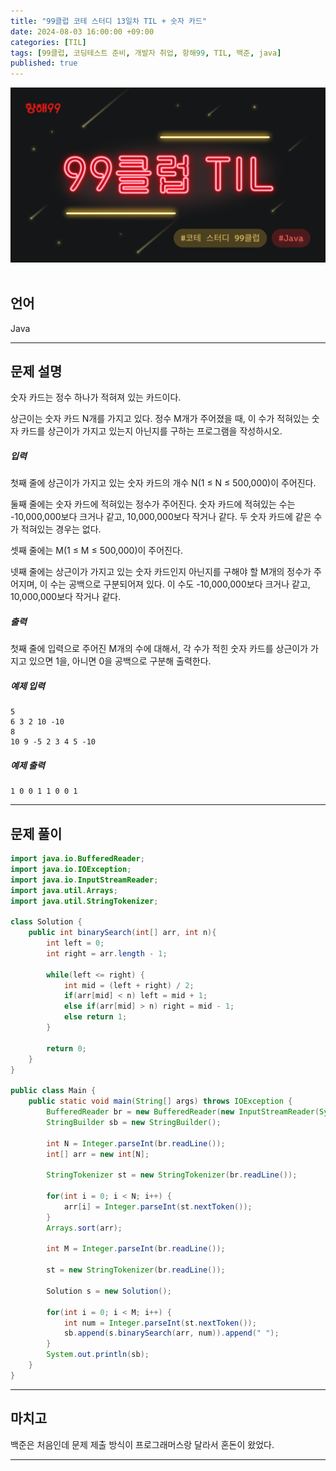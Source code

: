 ```yaml
---
title: "99클럽 코테 스터디 13일차 TIL + 숫자 카드"
date: 2024-08-03 16:00:00 +09:00
categories: [TIL]
tags: [99클럽, 코딩테스트 준비, 개발자 취업, 항해99, TIL, 백준, java]
published: true
---
```


![99club](/assets/img/java/til/99club_1.png)<br/><br/>

## **언어** ##

Java

------

## **문제 설명** ##

숫자 카드는 정수 하나가 적혀져 있는 카드이다.

상근이는 숫자 카드 N개를 가지고 있다. 정수 M개가 주어졌을 때, 이 수가 적혀있는 숫자 카드를 상근이가 가지고 있는지 아닌지를 구하는 프로그램을 작성하시오.

##### **입력**

첫째 줄에 상근이가 가지고 있는 숫자 카드의 개수 N(1 ≤ N ≤ 500,000)이 주어진다.

둘째 줄에는 숫자 카드에 적혀있는 정수가 주어진다. 숫자 카드에 적혀있는 수는 -10,000,000보다 크거나 같고, 10,000,000보다 작거나 같다. 두 숫자 카드에 같은 수가 적혀있는 경우는 없다.

셋째 줄에는 M(1 ≤ M ≤ 500,000)이 주어진다.

넷째 줄에는 상근이가 가지고 있는 숫자 카드인지 아닌지를 구해야 할 M개의 정수가 주어지며, 이 수는 공백으로 구분되어져 있다. 이 수도 -10,000,000보다 크거나 같고, 10,000,000보다 작거나 같다.

##### **출력**

첫째 줄에 입력으로 주어진 M개의 수에 대해서, 각 수가 적힌 숫자 카드를 상근이가 가지고 있으면 1을, 아니면 0을 공백으로 구분해 출력한다.

##### **예제 입력**

~~~
5
6 3 2 10 -10
8
10 9 -5 2 3 4 5 -10
~~~

##### **예제 출력**

~~~
1 0 0 1 1 0 0 1
~~~

------

## **문제 풀이** ##

~~~java
import java.io.BufferedReader;
import java.io.IOException;
import java.io.InputStreamReader;
import java.util.Arrays;
import java.util.StringTokenizer;

class Solution {
    public int binarySearch(int[] arr, int n){
        int left = 0;
        int right = arr.length - 1;

        while(left <= right) {
            int mid = (left + right) / 2;
            if(arr[mid] < n) left = mid + 1;
            else if(arr[mid] > n) right = mid - 1;
            else return 1;
        }

        return 0;
    }
}

public class Main {
    public static void main(String[] args) throws IOException {
        BufferedReader br = new BufferedReader(new InputStreamReader(System.in));
        StringBuilder sb = new StringBuilder();

        int N = Integer.parseInt(br.readLine());
        int[] arr = new int[N];

        StringTokenizer st = new StringTokenizer(br.readLine());

        for(int i = 0; i < N; i++) {
            arr[i] = Integer.parseInt(st.nextToken());
        }
        Arrays.sort(arr);

        int M = Integer.parseInt(br.readLine());

        st = new StringTokenizer(br.readLine());

        Solution s = new Solution();

        for(int i = 0; i < M; i++) {
            int num = Integer.parseInt(st.nextToken());
            sb.append(s.binarySearch(arr, num)).append(" ");
        }
        System.out.println(sb);
    }
}
~~~

------

## **마치고** ##

백준은 처음인데 문제 제출 방식이 프로그래머스랑 달라서 혼돈이 왔었다.

------
